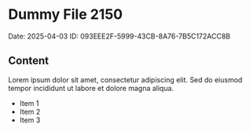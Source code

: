 # Dummy File 2150

Date: 2025-04-03
ID: 093EEE2F-5999-43CB-8A76-7B5C172ACC8B

## Content

Lorem ipsum dolor sit amet, consectetur adipiscing elit.
Sed do eiusmod tempor incididunt ut labore et dolore magna aliqua.

* Item 1
* Item 2
* Item 3
